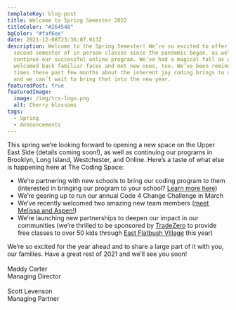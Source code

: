 ```yaml
---
templateKey: blog-post
title: Welcome to Spring Semester 2022
titleColor: "#264548"
bgColor: "#faf6ee"
date: 2021-12-08T23:36:07.013Z
description: Welcome to the Spring Semester! We’re so excited to offer the
  second semester of in person classes since the pandemic began, as well as
  continue our successful online program. We’ve had a magical fall as we
  welcomed back familiar faces and met new ones, too. We’ve been reminded many
  times these past few months about the inherent joy coding brings to us all,
  and we can’t wait to bring that into the new year.
featuredPost: true
featuredImage:
  image: /img/tcs-logo.png
  alt: Cherry blossoms
tags:
  - Spring
  - Announcements
---
```

This spring we’re looking forward to opening a new space on the Upper East Side (details coming soon!), as well as continuing our programs in Brooklyn, Long Island, Westchester, and Online. Here’s a taste of what else is happening here at The Coding Space:

* We’re partnering with new schools to bring our coding program to them (interested in bringing our program to your school? [Learn more here](/partnerships/partnerships/))
* We’re gearing up to run our annual Code 4 Change Challenge in March
* We’ve recently welcomed two amazing new team members ([meet Melissa and Aspen!](/our_team))
* We’re launching new partnerships to deepen our impact in our communities (we’re thrilled to be sponsored by [TradeZero](https://www.tradezero.co/) to provide free classes to over 50 kids through [East Flatbush Village](https://eastflatbushvillage.org/) this year)

We’re so excited for the year ahead and to share a large part of it with you, our families. Have a great rest of 2021 and we’ll see you soon!\
​\
Maddy Carter\
Managing Director\
\
Scott Levenson\
Managing Partner
